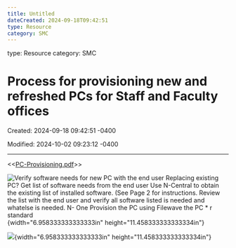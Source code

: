 ```yaml
---
title: Untitled
dateCreated: 2024-09-18T09:42:51
type: Resource
category: SMC
---
```

type: Resource
category: SMC

# Process for provisioning new and refreshed PCs for Staff and Faculty offices

Created: 2024-09-18 09:42:51 -0400

Modified: 2024-10-02 09:23:12 -0400

---

<<[PC-Provisioning.pdf](../../Attachments/PC-Provisioning.pdf)>>

![Verify software needs for new PC with the end user Replacing existing PC? Get list of software needs from the end user Use N-Central to obtain the existing list of installed software. (See Page 2 for instructions. Review the list with the end user and verify all software listed is needed and whatelse is needed. N- One Provision the PC using Filewave the PC * r standard ](../../Attachments/General-Technician-Process-for-provisioning-new-and-refreshed-PCs-for-Staff-and-Faculty-offices-image1.png){width="6.958333333333333in" height="11.458333333333334in"}

![](../../Attachments/General-Technician-Process-for-provisioning-new-and-refreshed-PCs-for-Staff-and-Faculty-offices-image2.png){width="6.958333333333333in" height="11.458333333333334in"}





